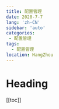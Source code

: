 ```yaml
---
title: 配置管理
date: 2020-7-7
lang: 'zh-CN'
sidebar: 'auto'
categories:
 - 配置管理
tags: 
  - 配置管理
location: HangZhou
---
```


# Heading
[[toc]]